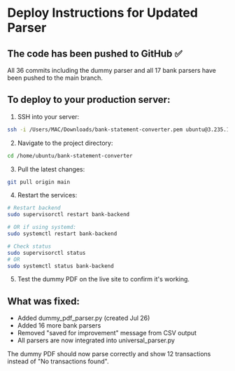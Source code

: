 # Deploy Instructions for Updated Parser

## The code has been pushed to GitHub ✅

All 36 commits including the dummy parser and all 17 bank parsers have been pushed to the main branch.

## To deploy to your production server:

1. SSH into your server:
```bash
ssh -i /Users/MAC/Downloads/bank-statement-converter.pem ubuntu@3.235.19.83
```

2. Navigate to the project directory:
```bash
cd /home/ubuntu/bank-statement-converter
```

3. Pull the latest changes:
```bash
git pull origin main
```

4. Restart the services:
```bash
# Restart backend
sudo supervisorctl restart bank-backend

# OR if using systemd:
sudo systemctl restart bank-backend

# Check status
sudo supervisorctl status
# OR
sudo systemctl status bank-backend
```

5. Test the dummy PDF on the live site to confirm it's working.

## What was fixed:
- Added dummy_pdf_parser.py (created Jul 26)
- Added 16 more bank parsers
- Removed "saved for improvement" message from CSV output
- All parsers are now integrated into universal_parser.py

The dummy PDF should now parse correctly and show 12 transactions instead of "No transactions found".